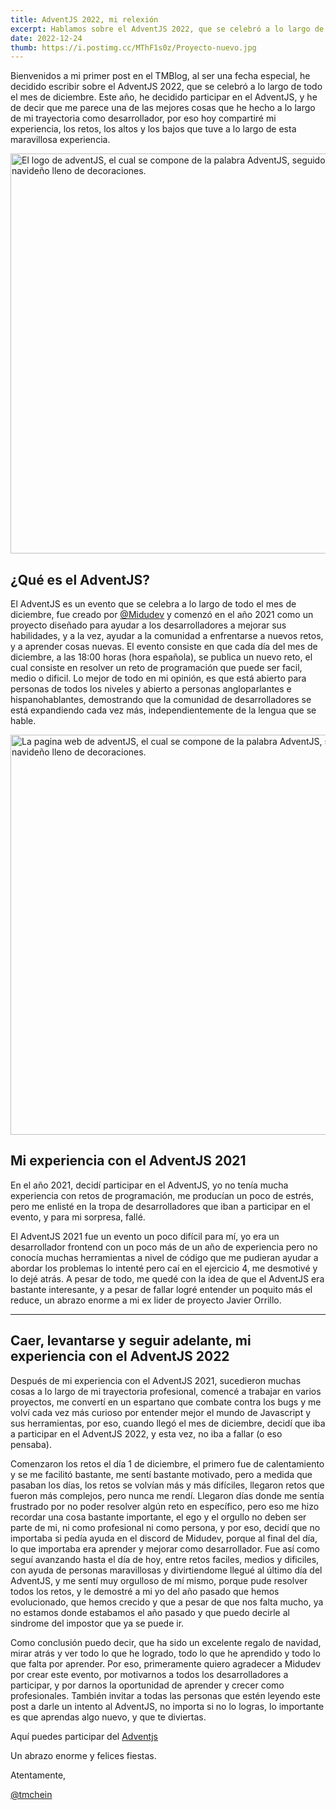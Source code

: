 ```yaml
---
title: AdventJS 2022, mi relexión
excerpt: Hablamos sobre el AdventJS 2022, que se celebró a lo largo de todo el mes de diciembre de 2022.
date: 2022-12-24
thumb: https://i.postimg.cc/MThF1s0z/Proyecto-nuevo.jpg
---
```


Bienvenidos a mi primer post en el TMBlog, al ser una fecha especial, he
decidido escribir sobre el AdventJS 2022, que se celebró a lo largo de todo el
mes de diciembre. Este año, he decidido participar en el AdventJS, y he de decir
que me parece una de las mejores cosas que he hecho a lo largo de mi trayectoria
como desarrollador, por eso hoy compartiré mi experiencia, los retos, los altos
y los bajos que tuve a lo largo de esta maravillosa experiencia.

<img src="https://i.postimg.cc/jqHpzb19/thumbnail-adventjs.jpg" 
width="640px" align="center"
alt="El logo de adventJS, el cual se compone de la palabra AdventJS, seguido de un arbol navideño lleno de decoraciones."/>

## ¿Qué es el AdventJS?

El AdventJS es un evento que se celebra a lo largo de todo el mes de diciembre,
fue creado por [@Midudev](https://twitter.com/midudev) y comenzó en el año 2021
como un proyecto diseñado para ayudar a los desarrolladores a mejorar sus
habilidades, y a la vez, ayudar a la comunidad a enfrentarse a nuevos retos, y a
aprender cosas nuevas. El evento consiste en que cada día del mes de diciembre,
a las 18:00 horas (hora española), se publica un nuevo reto, el cual consiste en
resolver un reto de programación que puede ser facil, medio o dificil. Lo mejor
de todo en mi opinión, es que está abierto para personas de todos los niveles y
abierto a personas angloparlantes e hispanohablantes, demostrando que la
comunidad de desarrolladores se está expandiendo cada vez más,
independientemente de la lengua que se hable.

<img src="https://i.postimg.cc/htRWxGDH/advent-landing.png" 
width="640px" align="center"
alt="La pagina web de adventJS, el cual se compone de la palabra AdventJS, seguido de un arbol navideño lleno de decoraciones."/>

## Mi experiencia con el AdventJS 2021

En el año 2021, decidí participar en el AdventJS, yo no tenía mucha experiencia
con retos de programación, me producían un poco de estrés, pero me enlisté en la
tropa de desarrolladores que iban a participar en el evento, y para mi sorpresa,
fallé.

El AdventJS 2021 fue un evento un poco difícil para mí, yo era un desarrollador
frontend con un poco más de un año de experiencia pero no conocía muchas
herramientas a nivel de código que me pudieran ayudar a abordar los problemas lo
intenté pero caí en el ejercicio 4, me desmotivé y lo dejé atrás. A pesar de
todo, me quedé con la idea de que el AdventJS era bastante interesante, y a
pesar de fallar logré entender un poquito más el reduce, un abrazo enorme a mi
ex lider de proyecto Javier Orrillo.

---

## Caer, levantarse y seguir adelante, mi experiencia con el AdventJS 2022

Después de mi experiencia con el AdventJS 2021, sucedieron muchas cosas a lo
largo de mi trayectoria profesional, comencé a trabajar en varios proyectos, me
convertí en un espartano que combate contra los bugs y me volví cada vez más
curioso por entender mejor el mundo de Javascript y sus herramientas, por eso,
cuando llegó el mes de diciembre, decidí que iba a participar en el AdventJS
2022, y esta vez, no iba a fallar (o eso pensaba).

Comenzaron los retos el día 1 de diciembre, el primero fue de calentamiento y se
me facilitó bastante, me sentí bastante motivado, pero a medida que pasaban los
días, los retos se volvían más y más difíciles, llegaron retos que fueron más
complejos, pero nunca me rendí. Llegaron días donde me sentía frustrado por no
poder resolver algún reto en específico, pero eso me hizo recordar una cosa
bastante importante, el ego y el orgullo no deben ser parte de mi, ni como
profesional ni como persona, y por eso, decidí que no importaba si pedía ayuda
en el discord de Midudev, porque al final del día, lo que importaba era aprender
y mejorar como desarrollador. Fue así como seguí avanzando hasta el día de hoy,
entre retos faciles, medios y dificiles, con ayuda de personas maravillosas y
divirtiendome llegué al último día del AdventJS, y me sentí muy orgulloso de mí
mismo, porque pude resolver todos los retos, y le demostré a mi yo del año
pasado que hemos evolucionado, que hemos crecido y que a pesar de que nos falta
mucho, ya no estamos donde estabamos el año pasado y que puedo decirle al
sindrome del impostor que ya se puede ir.

Como conclusión puedo decir, que ha sido un excelente regalo de navidad, mirar
atrás y ver todo lo que he logrado, todo lo que he aprendido y todo lo que falta
por aprender. Por eso, primeramente quiero agradecer a Midudev por crear este
evento, por motivarnos a todos los desarrolladores a participar, y por darnos la
oportunidad de aprender y crecer como profesionales. También invitar a todas las
personas que estén leyendo este post a darle un intento al AdventJS, no importa
si no lo logras, lo importante es que aprendas algo nuevo, y que te diviertas.

Aquí puedes participar del [Adventjs](https://adventjs.dev/)

Un abrazo enorme y felices fiestas.

Atentamente,

[@tmchein](https://twitter.com/tmchein)
